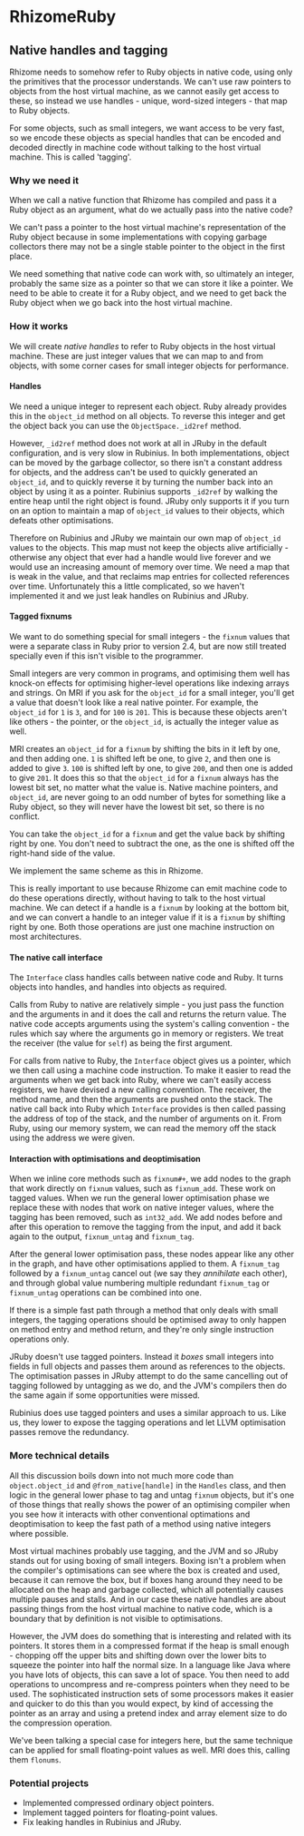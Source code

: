 # RhizomeRuby

## Native handles and tagging

Rhizome needs to somehow refer to Ruby objects in native code, using only the
primitives that the processor understands. We can't use raw pointers to objects
from the host virtual machine, as we cannot easily get access to these, so
instead we use handles - unique, word-sized integers - that map to Ruby objects.

For some objects, such as small integers, we want access to be very fast, so we
encode these objects as special handles that can be encoded and decoded directly
in machine code without talking to the host virtual machine. This is called
'tagging'.

### Why we need it

When we call a native function that Rhizome has compiled and pass it a Ruby
object as an argument, what do we actually pass into the native code?

We can't pass a pointer to the host virtual machine's representation of the Ruby
object because in some implementations with copying garbage collectors there may
not be a single stable pointer to the object in the first place.

We need something that native code can work with, so ultimately an integer,
probably the same size as a pointer so that we can store it like a pointer. We
need to be able to create it for a Ruby object, and we need to get back the Ruby
object when we go back into the host virtual machine.

### How it works

We will create *native handles* to refer to Ruby objects in the host virtual
machine. These are just integer values that we can map to and from objects, with
some corner cases for small integer objects for performance.

#### Handles

We need a unique integer to represent each object. Ruby already provides this in
the `object_id` method on all objects. To reverse this integer and get the object back you can use the `ObjectSpace._id2ref` method.

However, `_id2ref` method does not work at all in JRuby in the default
configuration, and is very slow in Rubinius. In both implementations, object can
be moved by the garbage collector, so there isn't a constant address for
objects, and the address can't be used to quickly generated an `object_id`, and
to quickly reverse it by turning the number back into an object by using it as a
pointer. Rubinius supports `_id2ref` by walking the entire heap until the right
object is found. JRuby only supports it if you turn on an option to maintain a
map of `object_id` values to their objects, which defeats other optimisations.

Therefore on Rubinius and JRuby we maintain our own map of `object_id` values to
the objects. This map must not keep the objects alive artificially - otherwise
any object that ever had a handle would live forever and we would use an
increasing amount of memory over time. We need a map that is weak in the value,
and that reclaims map entries for collected references over time. Unfortunately
this a little complicated, so we haven't implemented it and we just leak handles
on Rubinius and JRuby.

#### Tagged fixnums

We want to do something special for small integers - the `fixnum` values that
were a separate class in Ruby prior to version 2.4, but are now still treated
specially even if this isn't visible to the programmer.

Small integers are very common in programs, and optimising them well has
knock-on effects for optimising higher-level operations like indexing arrays and
strings. On MRI if you ask for the `object_id` for a small integer, you'll get a
value that doesn't look like a real native pointer. For example, the `object_id`
for `1` is `3`, and for `100` is `201`. This is because these objects aren't
like others - the pointer, or the `object_id`, is actually the integer value as
well.

MRI creates an `object_id` for a `fixnum` by shifting the bits in it left by
one, and then adding one. `1` is shifted left be one, to give `2`, and then one
is added to give `3`. `100` is shifted left by one, to give `200`, and then one
is added to give `201`. It does this so that the `object_id` for a `fixnum`
always has the lowest bit set, no matter what the value is. Native machine
pointers, and `object_id`, are never going to an odd number of bytes for
something like a Ruby object, so they will never have the lowest bit set, so
there is no conflict.

You can take the `object_id` for a `fixnum` and get the value back by shifting
right by one. You don't need to subtract the one, as the one is shifted off the
right-hand side of the value.

We implement the same scheme as this in Rhizome.

This is really important to use because Rhizome can emit machine code to do
these operations directly, without having to talk to the host virtual machine.
We can detect if a handle is a `fixnum` by looking at the bottom bit, and we can
convert a handle to an integer value if it is a `fixnum` by shifting right by
one. Both those operations are just one machine instruction on most
architectures.

#### The native call interface

The `Interface` class handles calls between native code and Ruby. It turns
objects into handles, and handles into objects as required.

Calls from Ruby to native are relatively simple - you just pass the function and
the arguments in and it does the call and returns the return value. The native
code accepts arguments using the system's calling convention - the rules which
say where the arguments go in memory or registers. We treat the receiver (the
value for `self`) as being the first argument.

For calls from native to Ruby, the `Interface` object gives us a pointer, which
we then call using a machine code instruction. To make it easier to read the
arguments when we get back into Ruby, where we can't easily access registers, we
have devised a new calling convention. The receiver, the method name, and then
the arguments are pushed onto the stack. The native call back into Ruby which
`Interface` provides is then called passing the address of top of the stack, and
the number of arguments on it. From Ruby, using our memory system, we can read
the memory off the stack using the address we were given.

#### Interaction with optimisations and deoptimisation

When we inline core methods such as `fixnum#+`, we add nodes to the graph that
work directly on `fixnum` values, such as `fixnum_add`. These work on tagged
values. When we run the general lower optimisation phase we replace these with
nodes that work on native integer values, where the tagging has been removed,
such as `int32_add`. We add nodes before and after this operation to remove the
tagging from the input, and add it back again to the output, `fixnum_untag` and
`fixnum_tag`.

After the general lower optimisation pass, these nodes appear like any other in
the graph, and have other optimisations applied to them. A `fixnum_tag` followed
by a `fixnum_untag` cancel out (we say they *annihilate* each other), and
through global value numbering multiple redundant `fixnum_tag` or `fixnum_untag`
operations can be combined into one.

If there is a simple fast path through a method that only deals with small
integers, the tagging operations should be optimised away to only happen on
method entry and method return, and they're only single instruction operations
only.

JRuby doesn't use tagged pointers. Instead it *boxes* small integers into fields
in full objects and passes them around as references to the objects. The
optimisation passes in JRuby attempt to do the same cancelling out of tagging
followed by untagging as we do, and the JVM's compilers then do the same again
if some opportunities were missed.

Rubinius does use tagged pointers and uses a similar approach to us. Like us,
they lower to expose the tagging operations and let LLVM optimisation passes
remove the redundancy.

### More technical details

All this discussion boils down into not much more code than `object.object_id`
and `@from_native[handle]` in the `Handles` class, and then logic in the general
lower phase to tag and untag `fixnum` objects, but it's one of those things that
really shows the power of an optimising compiler when you see how it interacts
with other conventional optimations and deoptimisation to keep the fast path of
a method using native integers where possible.

Most virtual machines probably use tagging, and the JVM and so JRuby stands out
for using boxing of small integers. Boxing isn't a problem when the compiler's
optimisations can see where the box is created and used, because it can remove
the box, but if boxes hang around they need to be allocated on the heap and
garbage collected, which all potentially causes multiple pauses and stalls. And
in our case these native handles are about passing things from the host virtual
machine to native code, which is a boundary that by definition is not visible to
optimisations.

However, the JVM does do something that is interesting and related with its
pointers. It stores them in a compressed format if the heap is small enough -
chopping off the upper bits and shifting down over the lower bits to squeeze the
pointer into half the normal size. In a language like Java where you have lots
of objects, this can save a lot of space. You then need to add operations to
uncompress and re-compress pointers when they need to be used. The sophisticated
instruction sets of some processors makes it easier and quicker to do this than
you would expect, by kind of accessing the pointer as an array and using a
pretend index and array element size to do the compression operation.

We've been talking a special case for integers here, but the same technique can be applied for small floating-point values as well. MRI does this, calling them `flonums`.

### Potential projects

* Implemented compressed ordinary object pointers.
* Implement tagged pointers for floating-point values.
* Fix leaking handles in Rubinius and JRuby.
